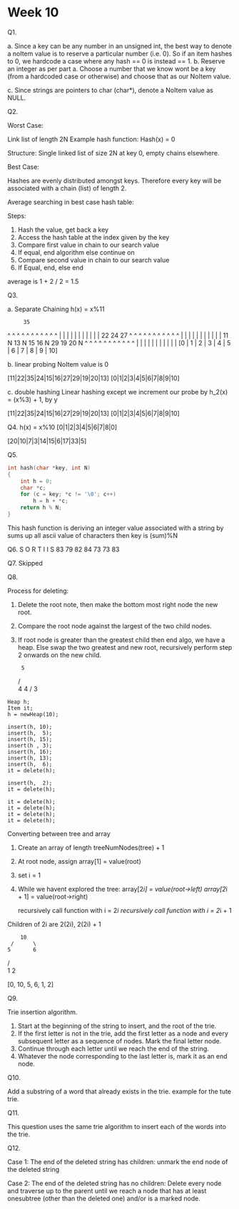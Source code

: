 Week 10
=========

Q1.

a. Since a key can be any number in an unsigned int, the best way to denote a noItem value is to reserve a particular number (i.e. 0). So if an item hashes to 0, we hardcode a case where any hash == 0 is instead == 1.
b. Reserve an integer as per part a. Choose a number that we know wont be a key (from a hardcoded case or otherwise) and choose that as our NoItem value.

c. Since strings are pointers to char (char*), denote a NoItem value as NULL.

Q2.

Worst Case:

Link list of length 2N
Example hash function: Hash(x) = 0

Structure: Single linked list of size 2N at key 0, empty chains elsewhere.

Best Case:

Hashes are evenly distributed amongst keys. Therefore every key will be associated with a chain (list) of length 2.

Average searching in best case hash table:

Steps:
1. Hash the value, get back a key
2. Access the hash table at the index given by the key
3. Compare first value in chain to our search value
4. If equal, end algorithm else continue on
5. Compare second value in chain to our search value
6. If Equal, end, else end

average is 1 + 2 / 2 = 1.5

Q3.

a. Separate Chaining
h(x) = x%11 

         35
 ^   ^   ^   ^   ^   ^   ^   ^   ^   ^   ^
 |   |   |   |   |   |   |   |   |   |   |
 22      24          27
 ^   ^   ^   ^   ^   ^   ^   ^   ^   ^   ^
 |   |   |   |   |   |   |   |   |   |   |
 11  N   13  N   15  16  N   29  19   20  N
 ^   ^   ^   ^   ^   ^   ^   ^   ^   ^   ^
 |   |   |   |   |   |   |   |   |   |   |
[0 | 1 | 2 | 3 | 4 | 5 | 6 | 7 | 8 | 9 | 10]

b. linear probing
NoItem value is 0

[11|22|35|24|15|16|27|29|19|20|13]
[0|1|2|3|4|5|6|7|8|9|10]


c. double hashing
Linear hashing except we increment our probe by h_2(x) = (x%3) + 1, by y

[11|22|35|24|15|16|27|29|19|20|13]
[0|1|2|3|4|5|6|7|8|9|10]


Q4.
h(x) = x%10
[0|1|2|3|4|5|6|7|8|0]

[20|10|7|3|14|15|6|17|33|5]

Q5.

```c
int hash(char *key, int N)
{
	int h = 0;
	char *c;
	for (c = key; *c != '\0'; c++)
		h = h + *c;
	return h % N;
}
```
This hash function is deriving an integer value associated with a string by sums up all ascii value of characters then key is (sum)%N

Q6.
S  O  R  T  I  I  S 
83 79 82 84 73 73 83



Q7.
Skipped


Q8.

Process for deleting:

1. Delete the root note, then make the bottom most right node the new root.
2. Compare the root node against the largest of the two child nodes. 
3. If root node is greater than the greatest child then end algo, we have a heap.
Else swap the two greatest and new root, recursively perform step 2 onwards on the new child.

        5
    /      \
    4      4
   / 
  3   

```
Heap h;
Item it;
h = newHeap(10);

insert(h, 10);
insert(h,  5);
insert(h, 15);
insert(h , 3);
insert(h, 16);
insert(h, 13);
insert(h,  6);
it = delete(h);

insert(h,  2);
it = delete(h);

it = delete(h);
it = delete(h);
it = delete(h);
it = delete(h);
```

Converting between tree and array
1. Create an array of length treeNumNodes(tree) + 1
2. At root node, assign array[1] = value(root)
3. set i = 1
4. While we havent explored the tree:
    array[2*i] = value(root->left)
    array[2*i + 1] = value(root->right)

    recursively call function with i = 2*i
    recursively call function with i = 2*i + 1

Children of 2i are 2(2i), 2(2i) + 1

        10
     /      \
    5       6
   / \
  1  2

[0, 10, 5, 6, 1, 2]
     
Q9.

Trie insertion algorithm.
1. Start at the beginning of the string to insert, and the root of the trie.
2. If the first letter is not in the trie, add the first letter as a node and every subsequent letter as a sequence of nodes. Mark the final letter node.
3. Continue through each letter until we reach the end of the string. 
4. Whatever the node corresponding to the last letter is, mark it as an end node.

Q10.

Add a substring of a word that already exists in the trie.
example for the tute trie.

Q11.

This question uses the same trie algorithm to insert each of the words into the trie.

Q12.

Case 1:
    The end of the deleted string has children:
        unmark the end node of the deleted string

Case 2:
    The end of the deleted string has no children:
        Delete every node and traverse up to the parent until we reach a node that has at least onesubtree (other than the deleted one) and/or is a marked node.